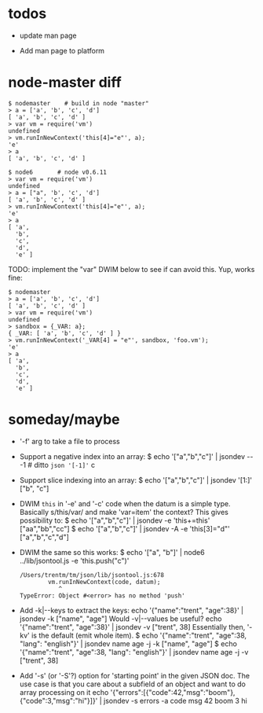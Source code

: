 # todos

- update man page

- Add man page to platform



# node-master diff

    $ nodemaster    # build in node "master"
    > a = ['a', 'b', 'c', 'd']
    [ 'a', 'b', 'c', 'd' ]
    > var vm = require('vm')
    undefined
    > vm.runInNewContext('this[4]="e"', a);
    'e'
    > a
    [ 'a', 'b', 'c', 'd' ]

    $ node6       # node v0.6.11
    > var vm = require('vm')
    undefined
    > a = ["a", 'b', 'c', 'd']
    [ 'a', 'b', 'c', 'd' ]
    > vm.runInNewContext('this[4]="e"', a);
    'e'
    > a
    [ 'a',
      'b',
      'c',
      'd',
      'e' ]

TODO: implement the "var" DWIM below to see if can avoid this. Yup, works fine:

    $ nodemaster
    > a = ['a', 'b', 'c', 'd']
    [ 'a', 'b', 'c', 'd' ]
    > var vm = require('vm')
    undefined
    > sandbox = {_VAR: a};
    { _VAR: [ 'a', 'b', 'c', 'd' ] }
    > vm.runInNewContext('_VAR[4] = "e"', sandbox, 'foo.vm');
    'e'
    > a
    [ 'a',
      'b',
      'c',
      'd',
      'e' ]


# someday/maybe

- '-f' arg to take a file to process

- Support a negative index into an array:
      $ echo '["a","b","c"]' | jsondev -- -1    # ditto `json '[-1]'`
      c

- Support slice indexing into an array:
      $ echo '["a","b","c"]' | jsondev '[1:]'
      ["b", "c"]

- DWIM `this` in '-e' and '-c' code when the datum is a simple type.
  Basically s/this/var/ and make 'var=item' the context? This gives
  possibility to:
      $ echo '["a","b","c"]' | jsondev -e 'this+=this'
      ["aa","bb","cc"]
      $ echo '["a","b","c"]' | jsondev -A -e 'this[3]="d"'
      ["a","b","c","d"]

- DWIM the same so this works:
      $ echo '["a", "b"]' | node6 ../lib/jsontool.js -e 'this.push("c")'

      /Users/trentm/tm/json/lib/jsontool.js:678
              vm.runInNewContext(code, datum);
                 ^
      TypeError: Object #<error> has no method 'push'

- Add -k|--keys to extract the keys:
        echo '{"name":"trent", "age":38}' | jsondev -k
        ["name", "age"]
  Would -v|--values be useful?
        echo '{"name":"trent", "age":38}' | jsondev -v
        ["trent", 38]
  Essentially then, '-kv' is the default (emit whole item).
        $ echo '{"name":"trent", "age":38, "lang": "english"}' | jsondev name age -j -k
        ["name", "age"]
        $ echo '{"name":"trent", "age":38, "lang": "english"}' | jsondev name age -j -v
        ["trent", 38]

- Add '-s' (or '-S'?) option for 'starting point' in the given JSON doc.
  The use case is that you care about a subfield of an object and want to
  do array processing on it
      echo '{"errors":[{"code":42,"msg":"boom"},{"code":3,"msg":"hi"}]}' | jsondev -s errors -a code msg
      42 boom
      3 hi
